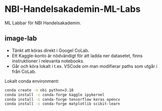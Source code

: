 # NBI-Handelsakademin-ML-Labs
ML Labbar för NBI Handelsakademin. 

## image-lab
- Tänkt att köras direkt i Googel CoLab.
- Ett Kaggle-konto är nödvändigt för att ladda ner datasetet, finns instruktioner i relevanta notebooks.
- Går och köra lokalt i t.ex. VSCode om man modifierar paths som utgår i från CoLab.

Lokalt conda environment:
```bash
conda create -n nbi python=3.10
conda install -c conda-forge kaggle ipykernel
conda install -c conda-forge tensorflow keras opencv
conda install -c conda-forge matplotlib scikit-learn
``` 

